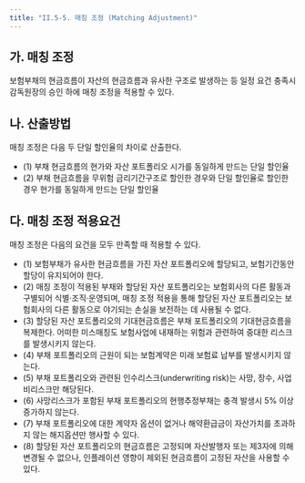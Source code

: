 ```yaml
---
title: "II.5-5. 매칭 조정 (Matching Adjustment)"
---
```

## 가. 매칭 조정
보험부채의 현금흐름이 자산의 현금흐름과 유사한 구조로 발생하는 등 일정 요건 충족시 감독원장의 승인 하에 매칭 조정을 적용할 수 있다.
## 나. 산출방법
매칭 조정은 다음 두 단일 할인율의 차이로 산출한다.
- (1) 부채 현금흐름의 현가와 자산 포트폴리오 시가를 동일하게 만드는 단일 할인율
- (2) 부채 현금흐름을 무위험 금리기간구조로 할인한 경우와 단일 할인율로 할인한 경우 현가를 동일하게 만드는 단일 할인율

## 다. 매칭 조정 적용요건
매칭 조정은 다음의 요건을 모두 만족할 때 적용할 수 있다.
- (1) 보험부채가 유사한 현금흐름을 가진 자산 포트폴리오에 할당되고, 보험기간동안 할당이 유지되어야 한다.
- (2) 매칭 조정이 적용된 부채와 할당된 자산 포트폴리오는 보험회사의 다른 활동과 구별되어 식별·조직·운영되며, 매칭 조정 적용을 통해 할당된 자산 포트폴리오는 보험회사의 다른 활동으로 야기되는 손실을 보전하는 데 사용될 수 없다.
- (3) 할당된 자산 포트폴리오의 기대현금흐름은 부채 포트폴리오의 기대현금흐름을 복제한다. 어떠한 미스매칭도 보험사업에 내재하는 위험과 관련하여 중대한 리스크를 발생시키지 않는다.
- (4) 부채 포트폴리오의 근원이 되는 보험계약은 미래 보험료 납부를 발생시키지 않는다.
- (5) 부채 포트폴리오와 관련된 인수리스크(underwriting risk)는 사망, 장수, 사업비리스크만 해당된다.
- (6) 사망리스크가 포함된 부채 포트폴리오의 현행추정부채는 충격 발생시 5% 이상 증가하지 않는다.
- (7) 부채 포트폴리오에 대한 계약자 옵션이 없거나 해약환급금이 자산가치를 초과하지 않는 해지옵션만 행사할 수 있다.
- (8) 할당된 자산 포트폴리오의 현금흐름은 고정되며 자산발행자 또는 제3자에 의해 변경될 수 없으나, 인플레이션 영향이 제외된 현금흐름이 고정된 자산을 사용할 수 있다.
